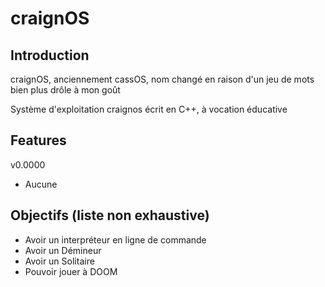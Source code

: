 # craignOS

## Introduction

craignOS, anciennement cassOS, nom changé en raison d'un jeu de mots bien plus drôle à mon goût

Système d'exploitation craignos écrit en C++, à vocation éducative

## Features

v0.0000

- Aucune

## Objectifs (liste non exhaustive)

- Avoir un interpréteur en ligne de commande
- Avoir un Démineur
- Avoir un Solitaire
- Pouvoir jouer à DOOM


